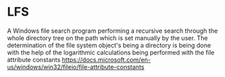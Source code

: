 # LFS
A Windows file search program performing a recursive search through the whole directory tree on the path which is set manually by the user. The determination of the file system object's 
being a directory is being done with the help of the logarithmic calculations being performed with the file attribute constants 
https://docs.microsoft.com/en-us/windows/win32/fileio/file-attribute-constants
